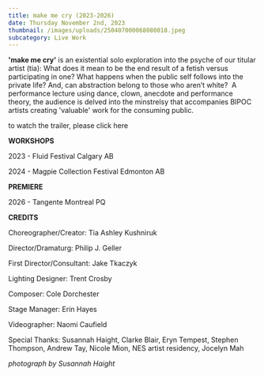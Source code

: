 ```yaml
---
title: make me cry (2023-2026)
date: Thursday November 2nd, 2023
thumbnail: /images/uploads/250407000068080018.jpeg
subcategory: Live Work
---
```

**'﻿make me cry'** is an existential solo exploration into the psyche of our titular artist (tia): What does it mean to be the end result of a fetish versus participating in one? What happens when the public self follows into the private life? And, can abstraction belong to those who aren’t white?  A performance lecture using dance, clown, anecdote and performance theory, the audience is delved into the minstrelsy that accompanies BIPOC artists creating 'valuable' work for the consuming public.

to watch the trailer, please click here

**W﻿ORKSHOPS** 

2﻿023 - Fluid Festival Calgary AB 

2﻿024 - Magpie Collection Festival Edmonton AB 

**P﻿REMIERE**

2﻿026 - Tangente Montreal PQ

**C﻿REDITS**

C﻿horeographer/Creator: Tia Ashley Kushniruk

D﻿irector/Dramaturg: Philip J. Geller

F﻿irst Director/Consultant: Jake Tkaczyk

L﻿ighting Designer: Trent Crosby

C﻿omposer: Cole Dorchester

S﻿tage Manager: Erin Hayes

V﻿ideographer: Naomi Caufield

S﻿pecial Thanks: Susannah Haight, Clarke Blair, Eryn Tempest, Stephen Thompson, Andrew Tay, Nicole Mion, NES artist residency, Jocelyn Mah



*p﻿hotograph by Susannah Haight*